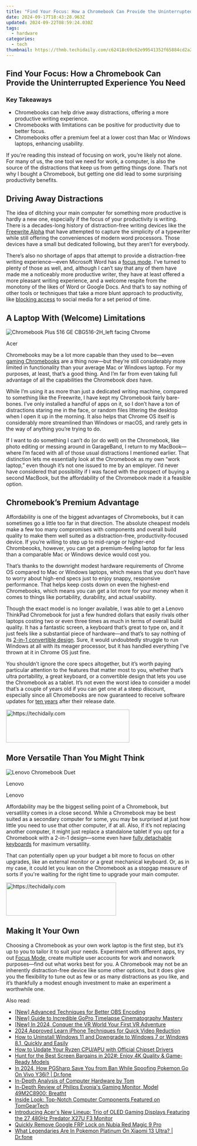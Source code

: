 ```yaml
---
title: "Find Your Focus: How a Chromebook Can Provide the Uninterrupted Experience You Need"
date: 2024-09-17T18:43:28.963Z
updated: 2024-09-22T08:59:24.030Z
tags:
  - hardware
categories:
  - tech
thumbnail: https://thmb.techidaily.com/c62418c69c62e99541352f65884cd2a2f240cc4bb62bbfdd9664951cfe2c8e43.jpg
---
```


## Find Your Focus: How a Chromebook Can Provide the Uninterrupted Experience You Need

### Key Takeaways

* Chromebooks can help drive away distractions, offering a more productive writing experience.
* Chromebooks with limitations can be positive for productivity due to better focus.
* Chromebooks offer a premium feel at a lower cost than Mac or Windows laptops, enhancing usability.

 If you’re reading this instead of focusing on work, you’re likely not alone. For many of us, the one tool we need for work, a computer, is also the source of the distractions that keep us from getting things done. That’s not why I bought a Chromebook, but getting one did lead to some surprising productivity benefits.

##  Driving Away Distractions

 The idea of ditching your main computer for something more productive is hardly a new one, especially if the focus of your productivity is writing. There is a decades-long history of distraction-free writing devices like the [Freewrite Alpha](https://tech-haven.techidaily.com/local-instance-of-chatgpt-for-windows-using-open-source-gpt-4-alternative/) that have attempted to capture the simplicity of a typewriter while still offering the conveniences of modern word processors. Those devices have a small but dedicated following, but they aren’t for everybody.

 There’s also no shortage of apps that attempt to provide a distraction-free writing experience—even Microsoft Word has a [focus mode](https://activate-lock.techidaily.com/in-2024-4-things-you-must-know-about-apple-iphone-xs-activation-lock-by-drfone-ios/). I’ve turned to plenty of those as well, and, although I can’t say that any of them have made me a noticeably more productive writer, they have at least offered a more pleasant writing experience, and a welcome respite from the monotony of the likes of Word or Google Docs. And that’s to say nothing of other tools or techniques that take a more blunt approach to productivity, like [blocking access](https://some-approaches.techidaily.com/updated-the-alliance-formula-youtube-partnerships-with-brands/) to social media for a set period of time.

##  A Laptop With (Welcome) Limitations

![Chromebook Plus 516 GE CBG516-2H_left facing Chrome](https://static1.howtogeekimages.com/wordpress/wp-content/uploads/2024/05/chromebook-plus-516-ge-cbg516-2h_left-facing-chrome.jpeg) 

Acer 

 Chromebooks may be a lot more capable than they used to be—even [gaming Chromebooks](https://android-transfer.techidaily.com/how-to-transfer-data-from-xiaomi-redmi-note-12-4g-to-other-android-devices-drfone-by-drfone-transfer-from-android-transfer-from-android/) are a thing now—but they’re still considerably more limited in functionality than your average Mac or Windows laptop. For my purposes, at least, that’s a good thing. And I’m far from even taking full advantage of all the capabilities the Chromebook _does_ have.

 While I’m using it as more than just a dedicated writing machine, compared to something like the Freewrite, I have kept my Chromebook fairly bare-bones. I’ve only installed a handful of apps on it, so I don’t have a ton of distractions staring me in the face, or random files littering the desktop when I open it up in the morning. It also helps that Chrome OS itself is considerably more streamlined than Windows or macOS, and rarely gets in the way of anything you’re trying to do.

 If I want to do something I can’t do (or do well) on the Chromebook, like photo editing or messing around in GarageBand, I return to my MacBook—where I’m faced with all of those usual distractions I mentioned earlier. That distinction lets me essentially look at the Chromebook as my own “work laptop,” even though it’s not one issued to me by an employer. I’d never have considered that possibility if I was faced with the prospect of buying a second MacBook, but the affordability of the Chromebook made it a feasible option.

##  Chromebook’s Premium Advantage

 Affordability is one of the biggest advantages of Chromebooks, but it can sometimes go a little too far in that direction. The absolute cheapest models make a few too many compromises with components and overall build quality to make them well suited as a distraction-free, productivity-focused device. If you’re willing to step up to mid-range or higher-end Chrombeooks, however, you can get a premium-feeling laptop for far less than a comparable Mac or Windows device would cost you.

 That’s thanks to the downright modest hardware requirements of Chrome OS compared to Mac or Windows laptops, which means that you don’t have to worry about high-end specs just to enjoy snappy, responsive performance. That helps keep costs down on even the highest-end Chromebooks, which means you can get a lot more for your money when it comes to things like portability, durability, and actual usability.

 Though the exact model is no longer available, I was able to get a Lenovo ThinkPad Chromebook for just a few hundred dollars that easily rivals other laptops costing two or even three times as much in terms of overall build quality. It has a fantastic screen, a keyboard that’s great to type on, and it just feels like a substantial piece of hardware—and that’s to say nothing of its [2-in-1 convertible design](https://tech-recovery.techidaily.com/solving-the-reset-failed-there-was-an-error-message-on-windows/). Sure, it would undoubtedly struggle to run Windows at all with its meager processor, but it has handled everything I’ve thrown at it in Chrome OS just fine.

 You shouldn’t ignore the core specs altogether, but it’s worth paying particular attention to the features that matter most to you, whether that’s ultra portability, a great keyboard, or a convertible design that lets you use the Chromebook as a tablet. It’s not even the worst idea to consider a model that’s a couple of years old if you can get one at a steep discount, especially since all Chromebooks are now guaranteed to receive software updates for [ten years](https://blog.google/outreach-initiatives/education/automatic-update-extension-chromebook/) after their release date.

<!-- affiliate ads begin -->
<a href="https://aligracehair.sjv.io/c/5597632/2135402/19272" target="_top" id="2135402">
  <img src="//a.impactradius-go.com/display-ad/19272-2135402" border="0" alt="https://techidaily.com" width="336" height="90"/>
</a>
<img height="0" width="0" src="https://aligracehair.sjv.io/i/5597632/2135402/19272" style="position:absolute;visibility:hidden;" border="0" />
<!-- affiliate ads end -->

##  More Versatile Than You Might Think

![Lenovo Chromebook Duet](https://static1.howtogeekimages.com/wordpress/wp-content/uploads/2021/10/18e29998.jpg) 

Lenovo

Lenovo

 Affordability may be the biggest selling point of a Chromebook, but versatility comes in a close second. While a Chromebook may be best suited as a secondary computer for some, you may be surprised at just how little you need to use that other computer, if at all. Also, if it’s not replacing another computer, it might just replace a standalone tablet if you opt for a Chromebook with a 2-in-1 design—some even have [fully detachable keyboards](https://fox-helps.techidaily.com/in-2024-top-10-ways-to-procure-quality-photo-and-video-backgrounds/) for maximum versatility.

 That can potentially open up your budget a bit more to focus on other upgrades, like an external monitor or a great mechanical keyboard. Or, as in my case, it could let you lean on the Chromebook as a stopgap measure of sorts if you're waiting for the right time to upgrade your main computer.

<!-- affiliate ads begin -->
<a href="https://aligracehair.sjv.io/c/5597632/1948876/19272" target="_top" id="1948876">
  <img src="//a.impactradius-go.com/display-ad/19272-1948876" border="0" alt="https://techidaily.com" width="300" height="90"/>
</a>
<img height="0" width="0" src="https://aligracehair.sjv.io/i/5597632/1948876/19272" style="position:absolute;visibility:hidden;" border="0" />
<!-- affiliate ads end -->

##  Making It Your Own

 Choosing a Chromebook as your own work laptop is the first step, but it’s up to you to tailor it to suit your needs. Experiment with different apps, try out [Focus Mode](https://www.aboutchromebooks.com/news/chromeos-122-focus-mode-to-chromebooks/), create multiple user accounts for work and nonwork purposes—find out what works best for you. A Chromebook may not be an inherently distraction-free device like some other options, but it does give you the flexibility to tune out as few or as many distractions as you like, and it’s thankfully a modest enough investment to make an experiment a worthwhile one.

<ins class="adsbygoogle"
     style="display:block"
     data-ad-format="autorelaxed"
     data-ad-client="ca-pub-7571918770474297"
     data-ad-slot="1223367746"></ins>

<ins class="adsbygoogle"
     style="display:block"
     data-ad-client="ca-pub-7571918770474297"
     data-ad-slot="8358498916"
     data-ad-format="auto"
     data-full-width-responsive="true"></ins>

<span class="atpl-alsoreadstyle">Also read:</span>
<div><ul>
<li><a href="https://screen-sharing-recording.techidaily.com/new-advanced-techniques-for-better-obs-encoding/"><u>[New] Advanced Techniques for Better OBS Encoding</u></a></li>
<li><a href="https://some-techniques.techidaily.com/new-guide-to-incredible-gopro-timelapse-cinematography-mastery/"><u>[New] Guide to Incredible GoPro Timelapse Cinematography Mastery</u></a></li>
<li><a href="https://fox-http.techidaily.com/new-in-2024-conquer-the-vr-world-your-first-vr-adventure/"><u>[New] In 2024, Conquer the VR World Your First VR Adventure</u></a></li>
<li><a href="https://fox-hovers.techidaily.com/2024-approved-learn-iphone-techniques-for-quick-video-reduction/"><u>2024 Approved Learn iPhone Techniques for Quick Video Reduction</u></a></li>
<li><a href="https://techno-recovery.techidaily.com/1723808164826-how-to-uninstall-windows-11-and-downgrade-to-windows-7-or-windows-81-quickly-and-easily/"><u>How to Uninstall Windows 11 and Downgrade to Windows 7 or Windows 8.1, Quickly and Easily</u></a></li>
<li><a href="https://win-amazing.techidaily.com/how-to-update-your-ryzen-cpuapu-with-official-chipset-drivers/"><u>How to Update Your Ryzen CPU/APU with Official Chipset Drivers</u></a></li>
<li><a href="https://hardware-tips.techidaily.com/hunt-for-the-best-screen-bargains-in-202-enjoy-4k-quality-and-game-ready-models/"><u>Hunt for the Best Screen Bargains in 202#: Enjoy 4K Quality & Game-Ready Models</u></a></li>
<li><a href="https://change-location.techidaily.com/in-2024-how-pgsharp-save-you-from-ban-while-spoofing-pokemon-go-on-vivo-y36i-drfone-by-drfone-virtual-android/"><u>In 2024, How PGSharp Save You from Ban While Spoofing Pokemon Go On Vivo Y36i? | Dr.fone</u></a></li>
<li><a href="https://hardware-tips.techidaily.com/in-depth-analysis-of-computer-hardware-by-tom/"><u>In-Depth Analysis of Computer Hardware by Tom</u></a></li>
<li><a href="https://hardware-tips.techidaily.com/in-depth-review-of-philips-evonias-gaming-monitor-model-49m2c8900-breatht/"><u>In-Depth Review of Philips Evonia's Gaming Monitor, Model 49M2C8900: Breatht</u></a></li>
<li><a href="https://hardware-tips.techidaily.com/inside-look-top-notch-computer-components-featured-on-tomgeartech/"><u>Inside Look: Top-Notch Computer Components Featured on TomGearTech</u></a></li>
<li><a href="https://hardware-tips.techidaily.com/introducing-acers-new-lineup-trio-of-oled-gaming-displays-featuring-the-27-480hz-predator-x27u-f3-monitor/"><u>Introducing Acer's New Lineup: Trio of OLED Gaming Displays Featuring the 27 480Hz Predator X27U F3 Monitor</u></a></li>
<li><a href="https://review-topics.techidaily.com/quickly-remove-google-frp-lock-on-nubia-red-magic-9-pro-by-drfone-android-unlock-remove-google-frp/"><u>Quickly Remove Google FRP Lock on Nubia Red Magic 9 Pro</u></a></li>
<li><a href="https://change-location.techidaily.com/what-legendaries-are-in-pokemon-platinum-on-xiaomi-13-ultra-drfone-by-drfone-virtual-android/"><u>What Legendaries Are In Pokemon Platinum On Xiaomi 13 Ultra? | Dr.fone</u></a></li>
</ul></div>

